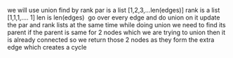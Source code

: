 we will use union find by rank
par is a list [1,2,3,...len(edges)]
rank is a list [1,1,1,.... 1] len is len(edges)
​
go over every edge and do union on it
update the par and rank lists at the same time
while doing union we need to find its parent
if the parent is same for 2 nodes which we are trying to union then it is already connected so we return those 2 nodes as they form the extra edge which creates a cycle